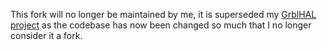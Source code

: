 This fork will no longer be maintained by me, it is superseded my [GrblHAL project](https://github.com/terjeio/grblHAL) as the codebase has now been changed so much that I no longer consider it a fork.
